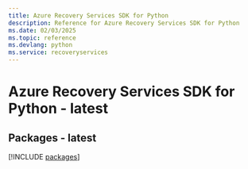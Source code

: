 ```yaml
---
title: Azure Recovery Services SDK for Python
description: Reference for Azure Recovery Services SDK for Python
ms.date: 02/03/2025
ms.topic: reference
ms.devlang: python
ms.service: recoveryservices
---
```

# Azure Recovery Services SDK for Python - latest
## Packages - latest
[!INCLUDE [packages](recovery-services-index.md)]